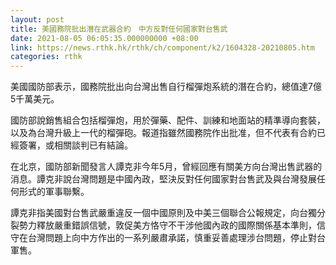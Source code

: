 ```yaml
---
layout: post
title: 美國務院批出潛在武器合約　中方反對任何國家對台售武
date: 2021-08-05 06:05:35.000000000 +08:00
link: https://news.rthk.hk/rthk/ch/component/k2/1604328-20210805.htm
categories: rthk
---
```


美國國防部表示，國務院批出向台灣出售自行榴彈炮系統的潛在合約，總值達7億5千萬美元。

國防部說銷售組合包括榴彈炮，用於彈藥、配件、訓練和地面站的精準導向套裝，以及為台灣升級上一代的榴彈砲。報道指雖然國務院作出批准，但不代表有合約已經簽署，或相關談判已有結論。

在北京，國防部新聞發言人譚克非今年5月，曾經回應有關美方向台灣出售武器的消息。譚克非說台灣問題是中國內政，堅決反對任何國家對台售武及與台灣發展任何形式的軍事聯繫。

譚克非指美國對台售武嚴重違反一個中國原則及中美三個聯合公報規定，向台獨分裂勢力釋放嚴重錯誤信號，敦促美方恪守不干涉他國內政的國際關係基本準則，信守在台灣問題上向中方作出的一系列嚴肅承諾，慎重妥善處理涉台問題，停止對台軍售。

